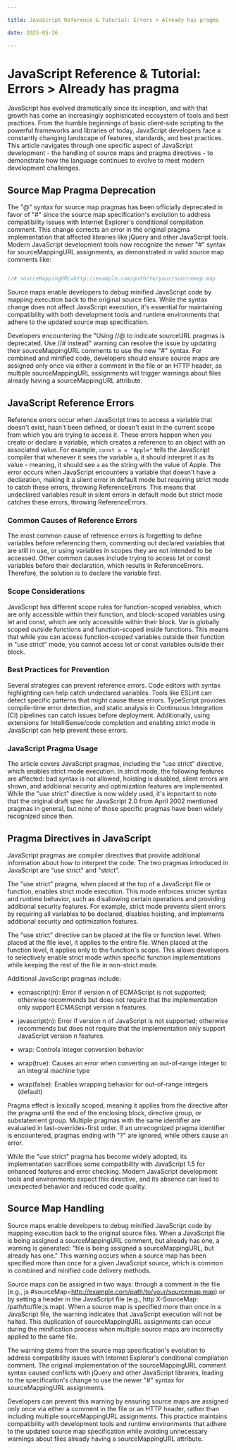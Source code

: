 ```yaml
---

title: JavaScript Reference & Tutorial: Errors > Already has pragma

date: 2025-05-26

---
```



# JavaScript Reference & Tutorial: Errors > Already has pragma

JavaScript has evolved dramatically since its inception, and with that growth has come an increasingly sophisticated ecosystem of tools and best practices. From the humble beginnings of basic client-side scripting to the powerful frameworks and libraries of today, JavaScript developers face a constantly changing landscape of features, standards, and best practices. This article navigates through one specific aspect of JavaScript development - the handling of source maps and pragma directives - to demonstrate how the language continues to evolve to meet modern development challenges.


## Source Map Pragma Deprecation

The "@" syntax for source map pragmas has been officially deprecated in favor of "#" since the source map specification's evolution to address compatibility issues with Internet Explorer's conditional compilation comment. This change corrects an error in the original pragma implementation that affected libraries like jQuery and other JavaScript tools. Modern JavaScript development tools now recognize the newer "#" syntax for sourceMappingURL assignments, as demonstrated in valid source map comments like:

```javascript

//# sourceMappingURL=http://example.com/path/to/your/sourcemap.map

```

Source maps enable developers to debug minified JavaScript code by mapping execution back to the original source files. While the syntax change does not affect JavaScript execution, it's essential for maintaining compatibility with both development tools and runtime environments that adhere to the updated source map specification.

Developers encountering the "Using //@ to indicate sourceURL pragmas is deprecated. Use //# instead" warning can resolve the issue by updating their sourceMappingURL comments to use the new "#" syntax. For combined and minified code, developers should ensure source maps are assigned only once via either a comment in the file or an HTTP header, as multiple sourceMappingURL assignments will trigger warnings about files already having a sourceMappingURL attribute.


## JavaScript Reference Errors

Reference errors occur when JavaScript tries to access a variable that doesn't exist, hasn't been defined, or doesn't exist in the current scope from which you are trying to access it. These errors happen when you create or declare a variable, which creates a reference to an object with an associated value. For example, `const a = "Apple"` tells the JavaScript compiler that whenever it sees the variable `a`, it should interpret it as its value - meaning, it should see `a` as the string with the value of Apple. The error occurs when JavaScript encounters a variable that doesn't have a declaration, making it a silent error in default mode but requiring strict mode to catch these errors, throwing ReferenceErrors. This means that undeclared variables result in silent errors in default mode but strict mode catches these errors, throwing ReferenceErrors.


### Common Causes of Reference Errors

The most common cause of reference errors is forgetting to define variables before referencing them, commenting out declared variables that are still in use, or using variables in scopes they are not intended to be accessed. Other common causes include trying to access let or const variables before their declaration, which results in ReferenceErrors. Therefore, the solution is to declare the variable first.


### Scope Considerations

JavaScript has different scope rules for function-scoped variables, which are only accessible within their function, and block-scoped variables using let and const, which are only accessible within their block. Var is globally scoped outside functions and function-scoped inside functions. This means that while you can access function-scoped variables outside their function in "use strict" mode, you cannot access let or const variables outside their block.


### Best Practices for Prevention

Several strategies can prevent reference errors. Code editors with syntax highlighting can help catch undeclared variables. Tools like ESLint can detect specific patterns that might cause these errors. TypeScript provides compile-time error detection, and static analysis in Continuous Integration (CI) pipelines can catch issues before deployment. Additionally, using extensions for IntelliSense/code completion and enabling strict mode in JavaScript can help prevent these errors.


### JavaScript Pragma Usage

The article covers JavaScript pragmas, including the "use strict" directive, which enables strict mode execution. In strict mode, the following features are affected: bad syntax is not allowed, hoisting is disabled, silent errors are shown, and additional security and optimization features are implemented. While the "use strict" directive is now widely used, it's important to note that the original draft spec for JavaScript 2.0 from April 2002 mentioned pragmas in general, but none of those specific pragmas have been widely recognized since then.


## Pragma Directives in JavaScript

JavaScript pragmas are compiler directives that provide additional information about how to interpret the code. The two pragmas introduced in JavaScript are "use strict" and "strict".

The "use strict" pragma, when placed at the top of a JavaScript file or function, enables strict mode execution. This mode enforces stricter syntax and runtime behavior, such as disallowing certain operations and providing additional security features. For example, strict mode prevents silent errors by requiring all variables to be declared, disables hoisting, and implements additional security and optimization features.

The "use strict" directive can be placed at the file or function level. When placed at the file level, it applies to the entire file. When placed at the function level, it applies only to the function's scope. This allows developers to selectively enable strict mode within specific function implementations while keeping the rest of the file in non-strict mode.

Additional JavaScript pragmas include:

- ecmascript(n): Error if version n of ECMAScript is not supported; otherwise recommends but does not require that the implementation only support ECMAScript version n features.

- javascript(n): Error if version n of JavaScript is not supported; otherwise recommends but does not require that the implementation only support JavaScript version n features.

- wrap: Controls integer conversion behavior

- wrap(true): Causes an error when converting an out-of-range integer to an integral machine type

- wrap(false): Enables wrapping behavior for out-of-range integers (default)

Pragma effect is lexically scoped, meaning it applies from the directive after the pragma until the end of the enclosing block, directive group, or substatement group. Multiple pragmas with the same identifier are evaluated in last-overrides-first order. If an unrecognized pragma identifier is encountered, pragmas ending with "?" are ignored, while others cause an error.

While the "use strict" pragma has become widely adopted, its implementation sacrifices some compatibility with JavaScript 1.5 for enhanced features and error checking. Modern JavaScript development tools and environments expect this directive, and its absence can lead to unexpected behavior and reduced code quality.


## Source Map Handling

Source maps enable developers to debug minified JavaScript code by mapping execution back to the original source files. When a JavaScript file is being assigned a sourceMappingURL comment, but already has one, a warning is generated: "file is being assigned a sourceMappingURL, but already has one." This warning occurs when a source map has been specified more than once for a given JavaScript source, which is common in combined and minified code delivery methods.

Source maps can be assigned in two ways: through a comment in the file (e.g., js #sourceMap=http://example.com/path/to/your/sourcemap.map) or by setting a header in the JavaScript file (e.g., http X-SourceMap: /path/to/file.js.map). When a source map is specified more than once in a JavaScript file, the warning indicates that JavaScript execution will not be halted. This duplication of sourceMappingURL assignments can occur during the minification process when multiple source maps are incorrectly applied to the same file.

The warning stems from the source map specification's evolution to address compatibility issues with Internet Explorer's conditional compilation comment. The original implementation of the sourceMappingURL comment syntax caused conflicts with jQuery and other JavaScript libraries, leading to the specification's change to use the newer "#" syntax for sourceMappingURL assignments.

Developers can prevent this warning by ensuring source maps are assigned only once via either a comment in the file or an HTTP header, rather than including multiple sourceMappingURL assignments. This practice maintains compatibility with development tools and runtime environments that adhere to the updated source map specification while avoiding unnecessary warnings about files already having a sourceMappingURL attribute.

